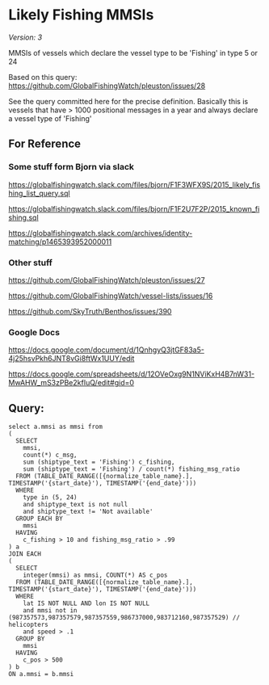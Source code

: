 # Likely Fishing MMSIs 

*Version: 3*

MMSIs of vessels which declare the vessel type to be 'Fishing' in type 5 or 24 

Based on this query: https://github.com/GlobalFishingWatch/pleuston/issues/28

See the query committed here for the precise definition.  Basically this is
vessels that have > 1000 positional messages in a year and always declare a 
vessel type of 'Fishing'

## For Reference

### Some stuff form Bjorn via slack ###

https://globalfishingwatch.slack.com/files/bjorn/F1F3WFX9S/2015_likely_fishing_list_query.sql

https://globalfishingwatch.slack.com/files/bjorn/F1F2U7F2P/2015_known_fishing.sql

https://globalfishingwatch.slack.com/archives/identity-matching/p1465393952000011


### Other stuff ###

https://github.com/GlobalFishingWatch/pleuston/issues/27

https://github.com/GlobalFishingWatch/vessel-lists/issues/16

https://github.com/SkyTruth/Benthos/issues/390


### Google Docs ###

https://docs.google.com/document/d/1QnhgyQ3jtGF83a5-4j25hsvPkh6JNT8vGi8ftWx1UUY/edit

https://docs.google.com/spreadsheets/d/12OVeOxg9N1NViKxH4B7nW31-MwAHW_mS3zPBe2kfIuQ/edit#gid=0

## Query:
    
    select a.mmsi as mmsi from
    (
      SELECT
        mmsi,
        count(*) c_msg,
        sum (shiptype_text = 'Fishing') c_fishing,
        sum (shiptype_text = 'Fishing') / count(*) fishing_msg_ratio
      FROM (TABLE_DATE_RANGE([{normalize_table_name}.], TIMESTAMP('{start_date}'), TIMESTAMP('{end_date}')))
      WHERE
        type in (5, 24)
        and shiptype_text is not null
        and shiptype_text != 'Not available'
      GROUP EACH BY
        mmsi
      HAVING
        c_fishing > 10 and fishing_msg_ratio > .99
    ) a
    JOIN EACH
    (
      SELECT
        integer(mmsi) as mmsi, COUNT(*) AS c_pos
      FROM (TABLE_DATE_RANGE([{normalize_table_name}.], TIMESTAMP('{start_date}'), TIMESTAMP('{end_date}')))
      WHERE
        lat IS NOT NULL AND lon IS NOT NULL
        and mmsi not in (987357573,987357579,987357559,986737000,983712160,987357529) // helicopters
        and speed > .1
      GROUP BY
        mmsi
      HAVING
        c_pos > 500
    ) b
    ON a.mmsi = b.mmsi